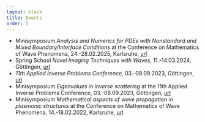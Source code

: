 ```yaml
---
layout: block
title: Events
order: 5
---
```


* Minisymposium _Analysis and Numerics for PDEs with Nonstandard and Mixed Boundary/Interface Conditions_ at the Conference on Mathematics of Wave Phenomena, 24.-28.02.2025, Karlsruhe, [url](https://conference25.waves.kit.edu/?page_id=120)
* Spring School _Novel Imaging Techniques with Waves_, 11.-14.03.2024, Göttingen, [url](https://www.uni-goettingen.de/en/679376.html)
* _11th Applied Inverse Problems Conference_, 03.-08.09.2023, Göttingen, [url](http://www.aip2023.de)
* Minisymposium _Eigenvalues in inverse scattering_ at the 11th Applied Inverse Problems Conference, 03.-08.09.2023, Göttingen, [url](https://www.conftool.com/aip2023/index.php?page=browseSessions&presentations=show&search=MS29)
* Minisymposium _Mathematical aspects of wave propagation in plasmonic structures_ at the Conference on Mathematics of Wave Phenomena, 14.-18.02.2022, Karlsruhe, [url](https://conference22.waves.kit.edu/?page_id=175)
